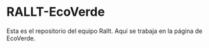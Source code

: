 # RALLT-EcoVerde
Esta es el repositorio del equipo Rallt. Aquí se trabaja en la página de EcoVerde.
